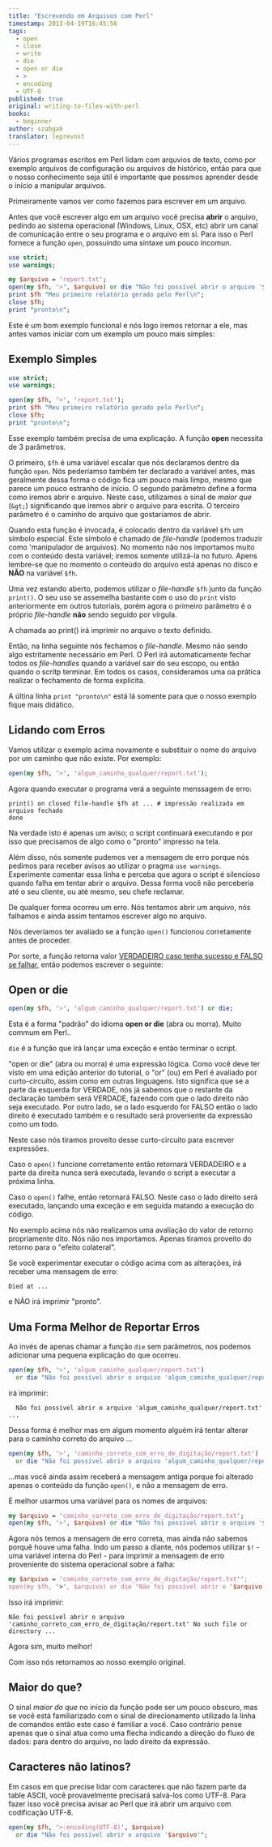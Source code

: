 ```yaml
---
title: "Escrevendo em Arquivos com Perl"
timestamp: 2013-04-19T16:45:56
tags:
  - open
  - close
  - write
  - die
  - open or die
  - >
  - encoding
  - UTF-8
published: true
original: writing-to-files-with-perl
books:
  - beginner
author: szabgab
translator: leprevost
---
```



Vários programas escritos em Perl lidam com arquvios de texto, como por exemplo arquivos
de configuração ou arquivos de histórico, então para que o nosso conhecimento seja útil
é importante que possmos aprender desde o início a manipular arquivos.

Primeiramente vamos ver como fazemos para escrever em um arquivo.


Antes que você escrever algo em um arquivo você precisa <b>abrir</b> o arquivo, pedindo
ao sistema operacional (Windows, Linux, OSX, etc) abrir um canal de comunicação
entre o seu programa e o arquivo em si. Para isso o Perl fornece a função `open`,
possuindo uma sintaxe um pouco incomun.

```perl
use strict;
use warnings;

my $arquivo = 'report.txt';
open(my $fh, '>', $arquivo) or die "Não foi possível abrir o arquivo '$arquivo' $!";
print $fh "Meu primeiro relatório gerado pelo Perl\n";
close $fh;
print "pronto\n";
```

Este é um bom exemplo funcional e nós logo iremos retornar a ele, mas antes vamos iniciar com um exemplo
um pouco mais simples:

## Exemplo Simples

```perl
use strict;
use warnings;

open(my $fh, '>', 'report.txt');
print $fh "Meu primeiro relatório gerado pelo Perl\n";
close $fh;
print "pronto\n";
```

Esse exemplo também precisa de uma explicação. A função <b>open</b> necessita de 3 parâmetros.

O primeiro, `$fh` é uma variável escalar que nós declaramos dentro da função `open`.
Nós pederíamso também ter declarado a variável antes, mas geralmente dessa forma o código fica um
pouco mais limpo, mesmo que parece um pouco estranho de início. O segundo parâmetro define a forma como
iremos abrir o arquivo.
Neste caso, utilizamos o sinal de <i>maior que</i> (`&gt;`) significando que iremos abrir o arquivo
para escrita.
O terceiro parâmetro é o caminho do arquivo que gostaríamos de abrir. 

Quando esta função é invocada, é colocado dentro da variável `$fh` um símbolo especial.
Este símbolo é chamado de <i>file-handle</i> (podemos traduzir como 'manipulador de arquivos).
No momento não nos importamos muito com o conteúdo desta variável; iremos somente utilizá-la
no futuro. Apens lembre-se que no momento o conteúdo do arquivo está apenas no disco e <b>NÃO</b>
na variável `$fh`.

Uma vez estando aberto, podemos utilizar o <i>file-handle</i> `$fh` junto da função `print()`.
O seu uso se assemelha bastante com o uso do `print` visto anteriormente em outros tutoriais,
porém agora o primeiro parâmetro é o próprio <i>file-handle</i> <b>não</b> sendo seguido por vírgula.

A chamada ao print() irá imprimir no arquivo o texto definido.

Então, na linha seguinte nós fechamos o <i>file-handle</i>. Mesmo não sendo
algo estritamente necessário em Perl. O Perl irá automaticamente fechar todos os
<i>file-handles</i> quando a variável sair do seu escopo, ou então quando o scritp terminar.
Em todos os casos, consideramos uma oa prática realizar o fechamento de forma explícita.

A últina linha `print "pronto\n"` está lá somente para que o nosso exemplo fique mais didático.

## Lidando com Erros

Vamos utilizar o exemplo acima novamente e substituir o nome do arquivo por um caminho que não existe.
Por exemplo:

```perl
open(my $fh, '>', 'algum_caminho_qualquer/report.txt');
```

Agora quando executar o programa verá a seguinte menssagem de erro:

```
print() on closed file-handle $fh at ... # impressão realizada em arquivo fechado
done
```

Na verdade isto é apenas um aviso; o script continuará executando e por isso que precisamos de
algo como o "pronto" impresso na tela.

Além disso, nós somente pudemos ver a mensagem de erro porque nós pedimos para receber avisos
ao utilizar o pragma `use warnings`.
Experimente comentar essa linha e perceba que agora o script é silencioso quando falha em tentar abrir o arquivo.
Dessa forma você não perceberia até o seu cliente, ou até mesmo, seu chefe reclamar.

De qualquer forma ocorreu um erro. Nós tentamos abrir um arquivo, nós falhamos e ainda assim tentamos
escrever algo no arquivo.

Nós deveríamos ter avaliado se a função `open()` funcionou corretamente antes de proceder.

Por sorte, a função retorna valor <a href="/valores-booleanos-em-perl">VERDADEIRO caso tenha sucesso e
FALSO se falhar</a>, então podemos escrever o seguinte:

## Open or die

```perl
open(my $fh, '>', 'algum_caminho_qualquer/report.txt') or die;
```

Esta é a forma "padrão" do idioma <b>open or die</b> (abra ou morra). Muito commum em Perl..

`die` é a função que irá lançar uma exceção e então terminar o script.

"open or die" (abra ou morra) é uma expressão lógica. Como você deve ter visto em uma edição
anterior do tutorial, o "or" (ou) em Perl é avaliado por curto-circuíto, assim como
em outras linguagens. Isto significa que se a parte da esquerda for VERDADE, nós já sabemos que
o restante da declaração também será VERDADE, fazendo com que o lado direito não seja executado.
Por outro lado, se o lado esquerdo for FALSO então o lado direito é executado também e o resultado
será proveniente da expressão como um todo.

Neste caso nós tiramos proveito desse curto-circuito para escrever expressões.

Caso o `open()` funcione corretamente então retornará VERDADEIRO e a parte da direita
nunca será executada, levando o script a executar a próxima linha.

Caso o `open()` falhe, então retornará FALSO. Neste caso o lado direito será executado,
lançando uma exceção e em seguida matando a execução do código.

No exemplo acima nós não realizamos uma avaliação do valor de retorno propriamente dito.
Nós não nos importamos. Apenas tiramos proveito do retorno para o "efeito colateral".

Se você experimentar executar o código acima com as alterações, irá receber uma mensagem de erro:

```
Died at ...
```

e NÃO irá imprimir "pronto".

## Uma Forma Melhor de Reportar Erros

Ao invés de apenas chamar a função `die` sem parâmetros, nos podemos adicionar uma pequena explicação do
que ocorreu.

```perl
open(my $fh, '>', 'algum_caminho_qualquer/report.txt')
  or die "Não foi possível abrir o arquivo 'algum_caminho_qualquer/report.txt'";
```

irá imprimir:

```
  Não foi possível abrir o arquivo 'algum_caminho_qualquer/report.txt' ...
```

Dessa forma é melhor mas em algum momento alguém irá tentar alterar para o caminho correto do arquivo ...

```perl
open(my $fh, '>', 'caminho_correto_com_erro_de_digitação/report.txt')
  or die "Não foi possível abrir o arquivo 'algum_caminho_qualquer/report.txt'";
```

...mas você ainda assim receberá a mensagem antiga porque foi alterado apenas
o conteúdo da função `open()`, e não a mensagem de erro. 

É melhor usarmos uma variável para os nomes de arquivos:

```perl
my $arquivo = 'caminho_correto_com_erro_de_digitação/report.txt';
open(my $fh, '>', $arquivo) or die "Não foi possível abrir o arquivo '$arquivo'";
```

Agora nós temos a mensagem de erro correta, mas ainda não sabemos porquê houve uma falha.
Indo um passo a diante, nós podemos utilizar `$!` - uma variável interna do Perl - para
imprimir a mensagem de erro proveniente do sistema operacional sobre a falha:

```perl
my $arquivo = 'caminho_correto_com_erro_de_digitação/report.txt'';
open(my $fh, '>', $arquivo) or die "Não foi possível abrir o '$arquivo' $!";
```

Isso irá imprimir:

```
Não foi possível abrir o arquivo 'caminho_correto_com_erro_de_digitação/report.txt' No such file or directory ... 
```

Agora sim, muito melhor!

Com isso nós retornamos ao nosso exemplo original.

## Maior do que?

O sinal <i>maior do que</i> no início da função pode ser um pouco obscuro,
mas se você está familiarizado com o sinal de direcionamento utilizado la linha de comandos então este
caso é familiar a você. Caso contrário pense apenas que o sinal atua como uma flecha indicando a direção do
fluxo de dados:
para dentro do arquivo, no lado direito da expressão.

## Caracteres não latinos?
Em casos em que precise lidar com caracteres que não fazem parte da table ASCII, você provavelmente precisará salvá-los
como UTF-8. Para fazer isso você precisa avisar ao Perl que irá abrir um arquivo com codificação UTF-8.

```perl
open(my $fh, '>:encoding(UTF-8)', $arquivo)
  or die "Não foi possível abrir o arquivo '$arquivo'";
```
